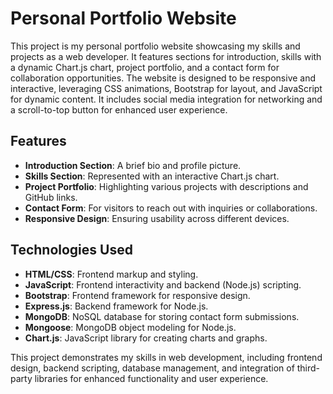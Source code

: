 # Personal Portfolio Website

This project is my personal portfolio website showcasing my skills and projects as a web developer. It features sections for introduction, skills with a dynamic Chart.js chart, project portfolio, and a contact form for collaboration opportunities. The website is designed to be responsive and interactive, leveraging CSS animations, Bootstrap for layout, and JavaScript for dynamic content. It includes social media integration for networking and a scroll-to-top button for enhanced user experience.

## Features

- **Introduction Section**: A brief bio and profile picture.
- **Skills Section**: Represented with an interactive Chart.js chart.
- **Project Portfolio**: Highlighting various projects with descriptions and GitHub links.
- **Contact Form**: For visitors to reach out with inquiries or collaborations.
- **Responsive Design**: Ensuring usability across different devices.

## Technologies Used

- **HTML/CSS**: Frontend markup and styling.
- **JavaScript**: Frontend interactivity and backend (Node.js) scripting.
- **Bootstrap**: Frontend framework for responsive design.
- **Express.js**: Backend framework for Node.js.
- **MongoDB**: NoSQL database for storing contact form submissions.
- **Mongoose**: MongoDB object modeling for Node.js.
- **Chart.js**: JavaScript library for creating charts and graphs.

This project demonstrates my skills in web development, including frontend design, backend scripting, database management, and integration of third-party libraries for enhanced functionality and user experience.
